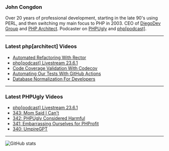 ### John Congdon

Over 20 years of professional development, starting in the late 90's using PERL, and then switching my main focus to PHP in 2003.
CEO of [DiegoDev Group][ws_diegodev] and [PHP Architect][ws_phparch].
Podcaster on [PHPUgly][ws_phpugly] and [php[podcast]][ws_phparch].

---

### Latest php[architect] Videos
<!-- PHPARCHITECT:START -->
- [Automated Refactoring With Rector](https://www.youtube.com/watch?v=7bmZOdPca1Q)
- [php[podcast] Livestream 23.6.1](https://www.youtube.com/watch?v=V6P-MUq-NpE)
- [Code Coverage Validation With Codecov](https://www.youtube.com/watch?v=BIRcT_91dts)
- [Automating Our Tests With GitHub Actions](https://www.youtube.com/watch?v=LVqaBKvEZds)
- [Database Normalization For Developers](https://www.youtube.com/watch?v=cJNu-CsUJso)
<!-- PHPARCHITECT:END -->

---

### Latest PHPUgly Videos
<!-- PHPUGLY:START -->
- [php[podcast] Livestream 23.6.1](https://www.youtube.com/watch?v=Mn7Z-Pw1r0E)
- [343: Mom Said I Can&#39;t](https://www.youtube.com/watch?v=2fPQe2nmdmM)
- [342: PHPUgly Considered Harmful](https://www.youtube.com/watch?v=90KDMqBHjEk)
- [341: Embarrassing Ourselves for PHProfit](https://www.youtube.com/watch?v=AId9swUxD4c)
- [340: UmpireGPT](https://www.youtube.com/watch?v=ZledYXL4bYc)
<!-- PHPUGLY:END -->

---

![GitHub stats](https://github-readme-stats.vercel.app/api?username=johncongdon&show_icons=true&hide_border=true&hide=stars&count_private=true)  


[ws_diegodev]: https://www.diegodev.com
[ws_phparch]: https://www.phparch.com
[ws_phpugly]: https://www.phpugly.com
